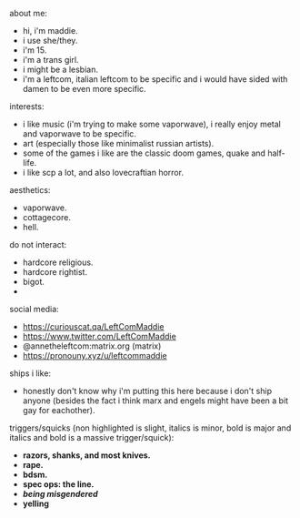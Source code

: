 about me:
- hi, i'm maddie.
- i use she/they.
- i'm 15.
- i'm a trans girl.
- i might be a lesbian.
- i'm a leftcom, italian leftcom to be specific and i would have sided with damen to be even more specific.

interests:
- i like music (i'm trying to make some vaporwave), i really enjoy metal and vaporwave to be specific.
- art (especially those like minimalist russian artists).
- some of the games i like are the classic doom games, quake and half-life.
- i like scp a lot, and also lovecraftian horror.

aesthetics:
- vaporwave.
- cottagecore.
- hell.

do not interact:
- hardcore religious.
- hardcore rightist.
- bigot.
- 

social media:
- https://curiouscat.qa/LeftComMaddie
- https://www.twitter.com/LeftComMaddie
- @annetheleftcom:matrix.org (matrix)
- https://pronouny.xyz/u/leftcommaddie

ships i like:
- honestly don't know why i'm putting this here because i don't ship anyone (besides the fact i think marx and engels might have been a bit gay for eachother).

triggers/squicks (non highlighted is slight, italics is minor, bold is major and italics and bold is a massive trigger/squick):
- **razors, shanks, and most knives.**
- **rape.**
- **bdsm.**
- **spec ops: the line.**
- ***being misgendered***
- **yelling**
